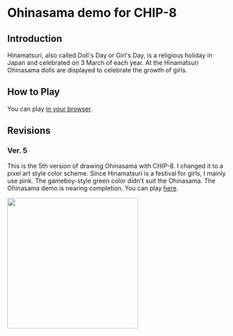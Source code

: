 # Ohinasama demo for CHIP-8

## Introduction

Hinamatsuri, also called Doll's Day or Girl's Day, is a religious holiday in Japan 
and celebrated on 3 March of each year.
At the Hinamatsuri Ohinasama dolls are displayed to celebrate the growth of girls.

## How to Play

You can play [in your browser](https://johnearnest.github.io/Octo/index.html?key=k3SV71pE).

## Revisions

### Ver. 5

This is the 5th version of drawing Ohinasama with CHIP-8. 
I changed it to a pixel art style color scheme. 
Since Hinamatsuri is a festival for girls, I mainly use pink. 
The gameboy-style green color didn't suit the Ohinasama. 
The Ohinasama demo is nearing completion.
You can play [here](https://johnearnest.github.io/Octo/index.html?key=k3SV71pE).

<img src="https://github.com/jay-kumogata/Nostalgia/raw/main/octo/screenshots/ohinasama42.png" width="300">

